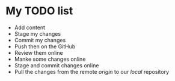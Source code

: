 # My TODO list

- Add content
- Stage my changes
- Commit my changes
- Push then on the GitHub
- Review them online 
- Manke some changes online
- Stage and commit changes online
- Pull the changes from the remote _origin_ to our _local_ repository
